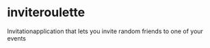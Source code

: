 inviteroulette
==============

Invitationapplication that lets you invite random friends to one of your events